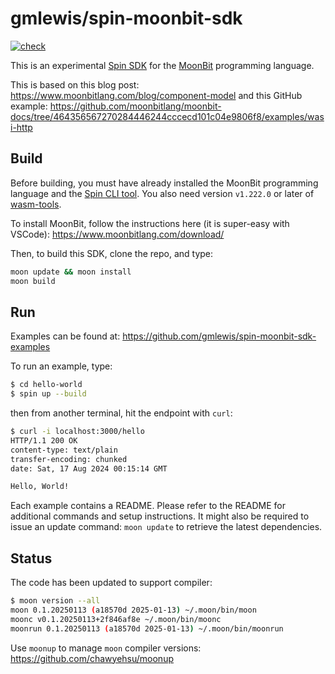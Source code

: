 # gmlewis/spin-moonbit-sdk
[![check](https://github.com/gmlewis/spin-moonbit-sdk/actions/workflows/check.yml/badge.svg)](https://github.com/gmlewis/spin-moonbit-sdk/actions/workflows/check.yml)

This is an experimental [Spin SDK] for the [MoonBit] programming language.

This is based on this blog post: https://www.moonbitlang.com/blog/component-model
and this GitHub example: https://github.com/moonbitlang/moonbit-docs/tree/464356567270284446244cccecd101c04e9806f8/examples/wasi-http

[Spin SDK]: https://www.fermyon.com/spin
[MoonBit]: https://www.moonbitlang.com/

## Build

Before building, you must have already installed the MoonBit programming language
and the [Spin CLI tool]. You also need version `v1.222.0` or later of [wasm-tools].

To install MoonBit, follow the instructions here (it is super-easy with VSCode):
https://www.moonbitlang.com/download/

Then, to build this SDK, clone the repo, and type:

```bash
moon update && moon install
moon build
```

[Spin CLI tool]: https://developer.fermyon.com/spin
[wasm-tools]: https://github.com/bytecodealliance/wasm-tools

## Run

Examples can be found at: https://github.com/gmlewis/spin-moonbit-sdk-examples

To run an example, type:

```bash
$ cd hello-world
$ spin up --build
```

then from another terminal, hit the endpoint with `curl`:

```bash
$ curl -i localhost:3000/hello
HTTP/1.1 200 OK
content-type: text/plain
transfer-encoding: chunked
date: Sat, 17 Aug 2024 00:15:14 GMT

Hello, World!
```

Each example contains a README. Please refer to the README for additional commands and setup instructions. It might also be required to issue an update command: `moon update` to retrieve the latest dependencies. 

## Status

The code has been updated to support compiler:

```bash
$ moon version --all
moon 0.1.20250113 (a18570d 2025-01-13) ~/.moon/bin/moon
moonc v0.1.20250113+2f846af8e ~/.moon/bin/moonc
moonrun 0.1.20250113 (a18570d 2025-01-13) ~/.moon/bin/moonrun
```

Use `moonup` to manage `moon` compiler versions:
https://github.com/chawyehsu/moonup
